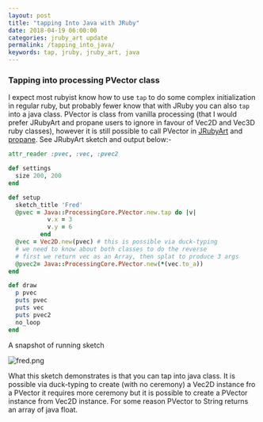 ```yaml
---
layout: post
title: "tapping Into Java with JRuby"
date: 2018-04-19 06:00:00
categories: jruby_art update
permalink: /tapping_into_java/
keywords: tap, jruby, jruby_art, java
---
```

### Tapping into processing PVector class  ###

I expect most rubyist know how to use `tap` to do some complex initialization in regular ruby, but probably fewer know that with JRuby you can also `tap` into a java class. PVector is class from vanilla processing (that I would prefer JRubyArt and propane users to ignore in favour of Vec2D and Vec3D ruby classes), however it is still possible to call PVector in [JRubyArt][jruby_art] and [propane][propane]. See JRubyArt sketch and output below:-

```ruby
attr_reader :pvec, :vec, :pvec2

def settings
  size 200, 200
end

def setup
  sketch_title 'Fred'
  @pvec = Java::ProcessingCore.PVector.new.tap do |v|
           v.x = 3
           v.y = 6
         end
  @vec = Vec2D.new(pvec) # this is possible via duck-typing
  # we need to know about both classes to do the reverse
  # first we return vec as an Array, then splat to produce 3 args
  @pvec2= Java::ProcessingCore.PVector.new(*(vec.to_a))
end

def draw
  p pvec
  puts pvec
  puts vec
  puts pvec2
  no_loop
end

```

A snapshot of running sketch

![fred.png]({{site.github.url}}/assets/fred.png)

What this sketch demonstrates is that you can tap into java class. It is possible via duck-typing to create (with no ceremony) a Vec2D instance fro a PVector it requires more ceremony but it is possible to create a PVector instance from Vec2D instance. For some reason PVector to String returns an array of java float.

[propane]:https://ruby-processing.github.io/propane/
[jruby_art]:https://ruby-processing.github.io/JRubyArt/
